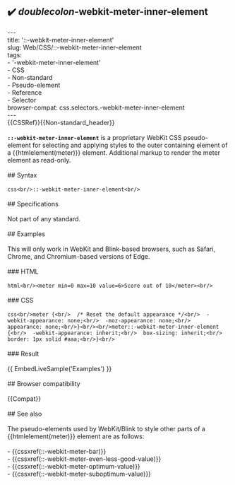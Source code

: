 ## ✔️ _doublecolon_-webkit-meter-inner-element 
 ---<br/>title: '::-webkit-meter-inner-element'<br/>slug: Web/CSS/::-webkit-meter-inner-element<br/>tags:<br/>  - '-webkit-meter-inner-element'<br/>  - CSS<br/>  - Non-standard<br/>  - Pseudo-element<br/>  - Reference<br/>  - Selector<br/>browser-compat: css.selectors.-webkit-meter-inner-element<br/>---<br/>{{CSSRef}}{{Non-standard_header}}<br/><br/>**`::-webkit-meter-inner-element`** is a proprietary WebKit CSS pseudo-element for selecting and applying styles to the outer containing element of a {{htmlelement(meter)}} element. Additional markup to render the meter element as read-only.<br/><br/>## Syntax<br/><br/>```css<br/>::-webkit-meter-inner-element<br/>```<br/><br/>## Specifications<br/><br/>Not part of any standard.<br/><br/>## Examples<br/><br/>This will only work in WebKit and Blink-based browsers, such as Safari, Chrome, and Chromium-based versions of Edge.<br/><br/>### HTML<br/><br/>```html<br/><meter min=0 max=10 value=6>Score out of 10</meter><br/>```<br/><br/>### CSS<br/><br/>```css<br/>meter {<br/>  /* Reset the default appearance */<br/>  -webkit-appearance: none;<br/>  -moz-appearance: none;<br/>  appearance: none;<br/>}<br/><br/>meter::-webkit-meter-inner-element {<br/>  -webkit-appearance: inherit;<br/>  box-sizing: inherit;<br/>  border: 1px solid #aaa;<br/>}<br/>```<br/><br/>### Result<br/><br/>{{ EmbedLiveSample('Examples') }}<br/><br/>## Browser compatibility<br/><br/>{{Compat}}<br/><br/>## See also<br/><br/>The pseudo-elements used by WebKit/Blink to style other parts of a {{htmlelement(meter)}} element are as follows:<br/><br/>- {{cssxref(::-webkit-meter-bar)}}<br/>- {{cssxref(::-webkit-meter-even-less-good-value)}}<br/>- {{cssxref(::-webkit-meter-optimum-value)}}<br/>- {{cssxref(::-webkit-meter-suboptimum-value)}}<br/>